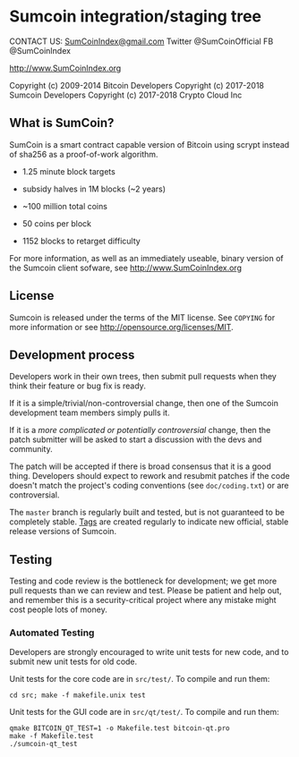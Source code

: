 Sumcoin integration/staging tree
================================

CONTACT US:  SumCoinIndex@gmail.com
             Twitter @SumCoinOfficial
             FB      @SumCoinIndex

http://www.SumCoinIndex.org

Copyright (c) 2009-2014 Bitcoin Developers
Copyright (c) 2017-2018 Sumcoin Developers
Copyright (c) 2017-2018 Crypto Cloud Inc

What is SumCoin?
----------------

SumCoin is a smart contract capable version of Bitcoin using scrypt instead of sha256 as a proof-of-work algorithm.
 - 1.25 minute block targets
 - subsidy halves in 1M blocks (~2 years)
 - ~100 million total coins


 - 50 coins per block
 - 1152 blocks to retarget difficulty

For more information, as well as an immediately useable, binary version of
the Sumcoin client sofware, see http://www.SumCoinIndex.org

License
-------

Sumcoin is released under the terms of the MIT license. See `COPYING` for more
information or see http://opensource.org/licenses/MIT.

Development process
-------------------

Developers work in their own trees, then submit pull requests when they think
their feature or bug fix is ready.

If it is a simple/trivial/non-controversial change, then one of the Sumcoin
development team members simply pulls it.

If it is a *more complicated or potentially controversial* change, then the patch
submitter will be asked to start a discussion with the devs and community.

The patch will be accepted if there is broad consensus that it is a good thing.
Developers should expect to rework and resubmit patches if the code doesn't
match the project's coding conventions (see `doc/coding.txt`) or are
controversial.

The `master` branch is regularly built and tested, but is not guaranteed to be
completely stable. [Tags](https://github.com/sumcoinlabs/sumcoin/tags) are created
regularly to indicate new official, stable release versions of Sumcoin.

Testing
-------

Testing and code review is the bottleneck for development; we get more pull
requests than we can review and test. Please be patient and help out, and
remember this is a security-critical project where any mistake might cost people
lots of money.

### Automated Testing

Developers are strongly encouraged to write unit tests for new code, and to
submit new unit tests for old code.

Unit tests for the core code are in `src/test/`. To compile and run them:

    cd src; make -f makefile.unix test

Unit tests for the GUI code are in `src/qt/test/`. To compile and run them:

    qmake BITCOIN_QT_TEST=1 -o Makefile.test bitcoin-qt.pro
    make -f Makefile.test
    ./sumcoin-qt_test

